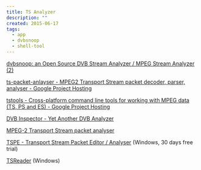 ```yaml
---
title: TS Analyzer
description: ""
created: 2015-06-17
tags:
  - app
  - dvbsnoop
  - shell-tool
---
```


[dvbsnoop: an Open Source DVB Stream Analyzer / MPEG Stream Analyzer (2)](http://dvbsnoop.sourceforge.net/keywords.html)

[ts-packet-anlayser - MPEG2 Transport Stream packet decoder, parser, analyser - Google Project Hosting](https://code.google.com/p/ts-packet-anlayser/)

[tstools - Cross-platform command line tools for working with MPEG data (TS, PS and ES) - Google Project Hosting](https://code.google.com/p/tstools/)

[DVB Inspector - Yet Another DVB Analyzer](http://www.digitalekabeltelevisie.nl/dvb_inspector/)

[MPEG-2 Transport Stream packet analyser](http://www.pjdaniel.org.uk/mpeg/)

[TSPE - Transport Stream Packet Editor / Analyser](http://www.bitstreamtools.com/download/index.php) (Windows, 30 days free trial)

[TSReader](http://www.coolstf.com/tsreader/) (Windows)
